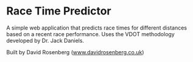 # Race Time Predictor

A simple web application that predicts race times for different distances based on a recent race performance. Uses the VDOT methodology developed by Dr. Jack Daniels.

Built by David Rosenberg (www.davidrosenberg.co.uk)


